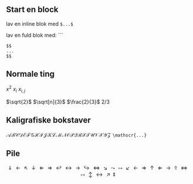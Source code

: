 ## Start en block

lav en inline blok med `$...$`

lav en fuld blok med: ```
```
$$
...
$$
```


## Normale ting

$x^2$
$x_i$
$x_{i,j}$

$\sqrt{2}$
$\sqrt[n]{3}$
$\frac{2}{3}$
$2/3$

## Kaligrafiske bokstaver

$\mathscr{ABCDEFGHIJKLMNOPQRSTUVXYZ}$
`\mathscr{...}`

## Pile
$$
\Downarrow
\longleftarrow
\nwarrow
\downarrow
\Longleftarrow
\Rightarrow
\hookleftarrow
\longleftrightarrow
\rightarrow\hookrightarrow
\Longleftrightarrow
\searrow
\leadsto
\longmapsto
\swarrow
\leftarrow
\Longrightarrow
\uparrow
\Leftarrow
\longrightarrow
\Uparrow
\Leftrightarrow
\mapsto
\updownarrow
\leftrightarrow
\nearrow
\Updownarrow
$$
